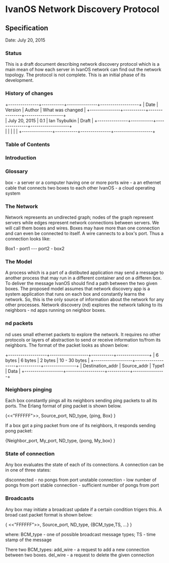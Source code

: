 # IvanOS Network Discovery Protocol
## Specification

Date: July 20, 2015

### Status
This is a draft document describing network discovery protocol which is a main 
mean of how each server in IvanOS network can find out the network topology.
The protocol is not complete. This is an initial phase of its development.


### History of changes

+---------------+-----------+---------------+-------------------+
| Date 			| Version	| Author		| What was changed	|
+---------------+-----------+---------------+-------------------+		
| July 20, 2015	| 0.1 		| Ian Tsybulkin	| Draft 			|
+---------------+-----------+---------------+-------------------+		
|				|			|				|					|
+---------------+-----------+---------------+-------------------+		

### Table of Contents


### Introduction


### Glossary

box - a server or a computer having one or more ports
wire - a an ethernet cable that connects two boxes to each other
IvanOS - a cloud operating system 



### The Network

Network represents an undirected graph; nodes of the graph represent servers while edges 
represent network connections between servers. We will call them boxes and wires.
Boxes may have more than one connection and can even be connected to itself.
A wire cannects to a box's port. Thus a connection looks like:

Box1 - port1 --- port2 - box2



### The Model

A process which is a part of a distibuted application may send a message to another process
that may run in a different container  and on a differen box. To deliver the message IvanOS
should find a path between the two given boxes. The proposed model assumes that 
network discovery app is a system application that runs on each box and constantly learns the network.
So, this is the only source of information about the network for any other processes. 
Network discovery (nd) explores the network talking to its neighbors - nd apps running on
neighbor boxes.

### nd packets

nd uses small ethernet packets to explore the network. It requires no other protocols or layers
of abstraction to send or receive information to/from its neighbors. 
The format of the packet looks as shown below:

+-------------------+-------------------+-----------+----------------+
| 6 bytes			| 6 bytes			| 2 bytes	| 10 - 30 bytes	 |
+-------------------+-------------------+-----------+----------------+
| Destination_addr	| Source_addr 		| Type1		| Data 			 |
+-------------------+-------------------+-----------+----------------+


### Neighbors pinging

Each box constantly pings all its neighbors sending ping packets to all its ports.
The Erlang format of ping packet is shown below.

{<<"FFFFFF">>, Source_port, ND_type, {ping, Box} }


If a box got a ping packet from one of its neighbors, it responds sending pong packet:

{Neighbor_port, My_port, ND_type, {pong, My_box} } 


### State of connection

Any box evaluates the state of each of its connections. A connection can be in one of three
states:

disconnected - no pongs from port
unstable connection - low number of pongs from port
stable connection - sufficient number of pongs from port


### Broadcasts

Any box may initiate a broadcast update if a certain condition trigers this.
A broad cast packet format is shown below:

{ <<"FFFFFF">>, Source_port, ND_type, {BCM_type,TS, ...} }

where: 
BCM_type - one of possible broadcast message types;
TS - time stamp of the message

There two BCM_types:
add_wire - a request to add a new connection between two boxes. 
del_wire - a request to delete the given connection









